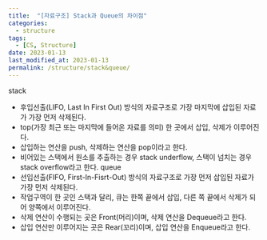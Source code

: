 ```yaml
---
title:  "[자료구조] Stack과 Queue의 차이점"
categories:
  - structure
tags:
  - [CS, Structure]
date: 2023-01-13
last_modified_at: 2023-01-13
permalink: /structure/stack&queue/
---
```


stack
* 후입선출(LIFO, Last In First Out) 방식의 자료구조로 가장 마지막에 삽입된 자료가 가장 먼저 삭제된다.
* top(가장 최근 또는 마지막에 들어온 자료를 의미) 한 곳에서 삽입, 삭제가 이루어진다.
* 삽입하는 연산을 push, 삭제하는 연산을 pop이라고 한다.
* 비어있는 스택에서 원소를 추출하는 경우 stack underflow, 스택이 넘치는 경우 stack overflow라고 한다.
queue
* 선입선출(FIFO, First-In-Fisrt-Out) 방식의 자료구조로 가장 먼저 삽입된 자료가 가장 먼저 삭제된다.
* 작업구역이 한 곳인 스택과 달리, 큐는 한쪽 끝에서 삽입, 다른 쪽 끝에서 삭제가 되어 양쪽에서 이루어진다.
* 삭제 연산이 수행되는 곳은 Front(머리)이며, 삭제 연산을 Dequeue라고 한다.
* 삽입 연산만 이루어지는 곳은 Rear(꼬리)이며, 삽입 연산을 Enqueue라고 한다.
